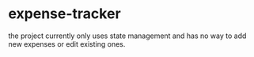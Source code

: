 # expense-tracker

the project currently only uses state management and has no way to add new expenses or edit existing ones.
